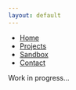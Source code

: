 ```yaml
---
layout: default
---
```


<html>
    <body>
        <nav>
            <ul>
              <li>
                <a href="/">Home</a>
              </li>
                <li>
                <a href="/projects.html">Projects</a>
              </li>
                <li>
                <a href="/sandbox.html">Sandbox</a>
              </li>
                <li>
                <a href="/contact.html">Contact</a>
              </li>
            </ul>
        </nav>
    </body>
</html>
  

Work in progress...
